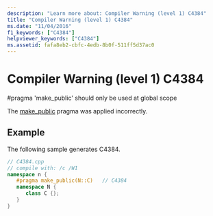 ```yaml
---
description: "Learn more about: Compiler Warning (level 1) C4384"
title: "Compiler Warning (level 1) C4384"
ms.date: "11/04/2016"
f1_keywords: ["C4384"]
helpviewer_keywords: ["C4384"]
ms.assetid: fafa8eb2-cbfc-4edb-8b0f-511ff5d37ac0
---
```

# Compiler Warning (level 1) C4384

\#pragma 'make_public' should only be used at global scope

The [make_public](../../preprocessor/make-public.md) pragma was applied incorrectly.

## Example

The following sample generates C4384.

```cpp
// C4384.cpp
// compile with: /c /W1
namespace n {
   #pragma make_public(N::C)   // C4384
   namespace N {
      class C {};
   }
}
```
